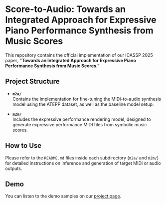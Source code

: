 # Score-to-Audio: Towards an Integrated Approach for Expressive Piano Performance Synthesis from Music Scores
This repository contains the official implementation of our ICASSP 2025 paper, **"Towards an Integrated Approach for Expressive Piano Performance Synthesis from Music Scores."**

## Project Structure

- **`m2a/`**  
  Contains the implementation for fine-tuning the MIDI-to-audio synthesis model using the ATEPP dataset, as well as the baseline model setup.

- **`m2m/`**  
  Includes the expressive performance rendering model, designed to generate expressive performance MIDI files from symbolic music scores.

## How to Use

Please refer to the `README.md` files inside each subdirectory (`m2a/` and `m2m/`) for detailed instructions on inference and generation of target MIDI or audio outputs.

## Demo
You can listen to the demo samples on our [project page](https://tangjjbetsy.github.io/S2A/).